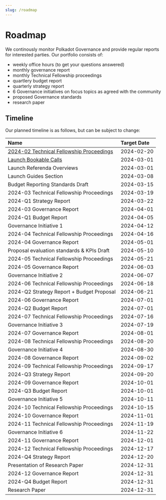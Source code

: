 ```yaml
---
slug: /roadmap
---
```

# Roadmap
We continously monitor Polkadot Governance and provide regular reports for interested parties. Our portfolio consists of:
- weekly office hours (to get your questions answered)
- monthly governance report
- monthly Technical Fellowship proceedings
- quartlery budget report
- quarterly strategy report
- 6 Governance initiatives on focus topics as agreed with the community
- proposed Governance standards
- research paper

## Timeline
Our planned timeline is as follows, but can be subject to change:

| Name                                       | Target Date |
|:-------------------------------------------|:------------|
| [2024-02 Technical Fellowship Proceedings](https://forum.polkadot.network/t/technical-fellowship-opendev-call-2024-02-20/6355)   | 2024-02-20  |
| [Launch Bookable Calls](/booking)          | 2024-03-01  |
| Launch Referenda Overviews                 | 2024-03-01  |
| Launch Guides Section                      | 2024-03-08  |
| Budget Reporting Standards Draft           | 2024-03-15  |
| 2024-03 Technical Fellowship Proceedings   | 2024-03-19  |
| 2024-Q1 Strategy Report                    | 2024-03-22  |
| 2024-03 Governance Report                  | 2024-04-01  |
| 2024-Q1 Budget Report                      | 2024-04-05  |
| Governance Initiative 1                    | 2024-04-12  |
| 2024-04 Technical Fellowship Proceedings   | 2024-04-16  |
| 2024-04 Governance Report                  | 2024-05-01  |
| Proposal evaluation standards & KPIs Draft | 2024-05-10  |
| 2024-05 Technical Fellowship Proceedings   | 2024-05-21  |
| 2024-05 Governance Report                  | 2024-06-03  |
| Governance Initiative 2                    | 2024-06-07  |
| 2024-06 Technical Fellowship Proceedings   | 2024-06-18  |
| 2024-Q2 Strategy Report + Budget Proposal  | 2024-06-21  |
| 2024-06 Governance Report                  | 2024-07-01  |
| 2024-Q2 Budget Report                      | 2024-07-01  |
| 2024-07 Technical Fellowship Proceedings   | 2024-07-16  |
| Governance Initiative 3                    | 2024-07-19  |
| 2024-07 Governance Report                  | 2024-08-01  |
| 2024-08 Technical Fellowship Proceedings   | 2024-08-20  |
| Governance Initiative 4                    | 2024-08-30  |
| 2024-08 Governance Report                  | 2024-09-02  |
| 2024-09 Technical Fellowship Proceedings   | 2024-09-17  |
| 2024-Q3 Strategy Report                    | 2024-09-20  |
| 2024-09 Governance Report                  | 2024-10-01  |
| 2024-Q3 Budget Report                      | 2024-10-01  |
| Governance Initiative 5                    | 2024-10-11  |
| 2024-10 Technical Fellowship Proceedings   | 2024-10-15  |
| 2024-10 Governance Report                  | 2024-11-01  |
| 2024-11 Technical Fellowship Proceedings   | 2024-11-19  |
| Governance Initiative 6                    | 2024-11-22  |
| 2024-11 Governance Report                  | 2024-12-01  |
| 2024-12 Technical Fellowship Proceedings   | 2024-12-17  |
| 2024-Q4 Strategy Report                    | 2024-12-20  |
| Presentation of Research Paper             | 2024-12-31  |
| 2024-12 Governance Report                  | 2024-12-31  |
| 2024-Q4 Budget Report                      | 2024-12-31  |
| Research Paper                             | 2024-12-31  |
